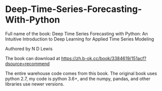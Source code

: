 # Deep-Time-Series-Forecasting-With-Python
Full name of the book: Deep Time Series Forecasting with Python: An Intuitive Introduction to Deep Learning for Applied Time Series Modeling 

Authored by N D Lewis

The book can download at https://zh.b-ok.cc/book/3384619/151acf?dsource=recommend

The entire warehouse code comes from this book.
The original book uses python 2.7, my code is python 3.6+, and the numpy, pandas, and other libraries use newer versions.

